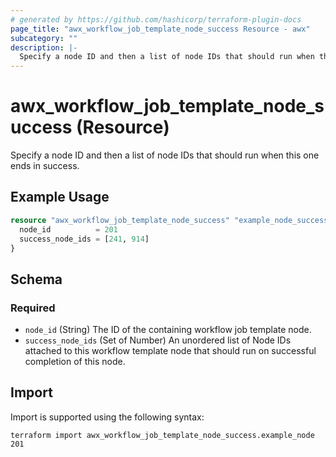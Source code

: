 ```yaml
---
# generated by https://github.com/hashicorp/terraform-plugin-docs
page_title: "awx_workflow_job_template_node_success Resource - awx"
subcategory: ""
description: |-
  Specify a node ID and then a list of node IDs that should run when this one ends in success.
---
```


# awx_workflow_job_template_node_success (Resource)

Specify a node ID and then a list of node IDs that should run when this one ends in success.

## Example Usage

```terraform
resource "awx_workflow_job_template_node_success" "example_node_success" {
  node_id          = 201
  success_node_ids = [241, 914]
}
```

<!-- schema generated by tfplugindocs -->
## Schema

### Required

- `node_id` (String) The ID of the containing workflow job template node.
- `success_node_ids` (Set of Number) An unordered list of Node IDs attached to this workflow template node that should run on successful completion of this node.

## Import

Import is supported using the following syntax:

```shell
terraform import awx_workflow_job_template_node_success.example_node 201
```
